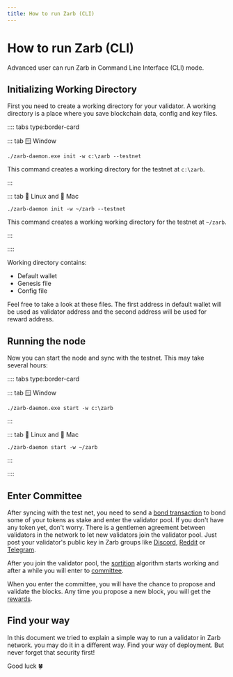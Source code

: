 ```yaml
---
title: How to run Zarb (CLI)
---
```


# How to run Zarb (CLI)

Advanced user can run Zarb in Command Line Interface (CLI) mode.

## Initializing Working Directory

First you need to create a working directory for your validator. A working directory is a place
where you save blockchain data, config and key files.

:::: tabs type:border-card

::: tab 🪟 Window

```
./zarb-daemon.exe init -w c:\zarb --testnet
```

This command creates a working directory for the testnet at `c:\zarb`.

:::

::: tab 🐧 Linux and 🍏 Mac

```
./zarb-daemon init -w ~/zarb --testnet
```

This command creates a working working directory for the testnet at `~/zarb`.

:::

::::

Working directory contains:

- Default wallet
- Genesis file
- Config file

Feel free to take a look at these files. The first address in default wallet will be used as
validator address and the second address will be used for reward address.

## Running the node

Now you can start the node and sync with the testnet. This may take several hours:

:::: tabs type:border-card

::: tab 🪟 Window

```
./zarb-daemon.exe start -w c:\zarb
```

:::

::: tab 🐧 Linux and 🍏 Mac

```
./zarb-daemon start -w ~/zarb
```

:::

::::

## Enter Committee

After syncing with the test net, you need to send a [bond transaction](../learn/transaction/bond) to
bond some of your tokens as stake and enter the validator pool. If you don't have any token yet,
don't worry. There is a gentlemen agreement between validators in the network to let new validators
join the validator pool. Just post your validator's public key in Zarb groups like
[Discord](https://discord.gg/zPqWqV85ch), [Reddit](https://www.reddit.com/r/zarb) or
[Telegram](https://t.me/zarbblockchain).

After you join the validator pool, the [sortition](../learn/consensus/sortition) algorithm starts
working and after a while you will enter to [committee](../learn/committee).

When you enter the committee, you will have the chance to propose and validate the blocks. Any time
you propose a new block, you will get the [rewards](../learn/incentive).

## Find your way

In this document we tried to explain a simple way to run a validator in Zarb network. you may do it
in a different way. Find your way of deployment. But never forget that security first!

Good luck 🍀
